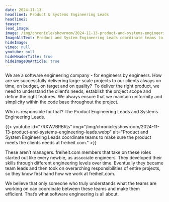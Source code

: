 ```yaml
---
date: 2024-11-13
headline1: Product & Systems Engineering Leads
headline2:
teaser:
lead_image:
image: /img/chronicle/showroom/2024-11-13-product-and-systems-engineering-leads.webp
ImageAltText: Product and System Engineering Leads coordinate teams to make sure the product meets the clients needs at freiheit.com.
hideImage:
vimeo: null
youtube: null
hideHeaderTitle: true
hideImageOnArticle: true
---
```


We are a software engineering company - for engineers by engineers. How are we successfully delivering large-scale projects to our clients always on time, on budget, on target and on quality?  To deliver the right product, we need to understand the client’s needs, establish the project scope and define the right features. We always ensure that we maintain uniformity and simplicity within the code base throughout the project.

Who is responsible for that? The Product Engineering Leads and Systems Engineering Leads.

{{< youtube id="7RXW7BRBRjs" img="/img/chronicle/showroom/2024-11-13-product-and-systems-engineering-leads.webp" alt="Product and System Engineering Leads coordinate teams to make sure the product meets the clients needs at freiheit.com." >}}

These aren’t managers. freiheit.com members that take on these roles started out like every newbie, as associate engineers. They developed their skills through different engineering levels over time. Eventually they became team leads and then took on overarching responsibilities of entire projects, so they know first hand how we work at freiheit.com.

We believe that only someone who truly understands what the teams are working on can coordinate between these teams and make them efficient. That’s what software engineering is all about.
